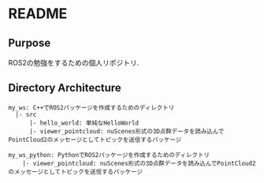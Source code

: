 # README

## Purpose
ROS2の勉強をするための個人リポジトリ.  

## Directory Architecture
```
my_ws: C++でROS2パッケージを作成するためのディレクトリ
  |- src
      |- hello_world: 単純なHelloWorld
      |- viewer_pointcloud: nuScenes形式の3D点群データを読み込んでPointCloud2のメッセージとしてトピックを送信するパッケージ

my_ws_python: PythonでROS2パッケージを作成するためのディレクトリ
    |- viewer_pointcloud: nuScenes形式の3D点群データを読み込んでPointCloud2のメッセージとしてトピックを送信するパッケージ
```
